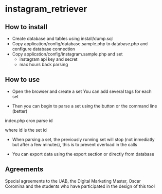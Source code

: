# instagram_retriever



How to install
----

- Create database and tables using install/dump.sql
- Copy application/config/database.sample.php to database.php and configure database connection
- Copy application/config/instagram.sample.php and set
	- instagram api key and secret
	- max hours back parsing


How to use
----

- Open the browser and create a set
You can add several tags for each set

- Then you can begin to parse a set using the button or the command line (better)

index.php cron parse id   

where id is the set id


- When parsing a set, the previously running set will stop (not inmediatly but after a few minutes), this is to prevent overload in the calls

- You can export data using the export section or directly from database

Agreements
----

Special agreements to the UAB, the Digital Marketing Master, Oscar Coromina and the students who have participated in the design of this tool

